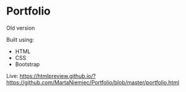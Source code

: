 # Portfolio
Old version 

Built using:

* HTML
* CSS
* Bootstrap


Live: https://htmlpreview.github.io/?https://github.com/MartaNiemiec/Portfolio/blob/master/portfolio.html
